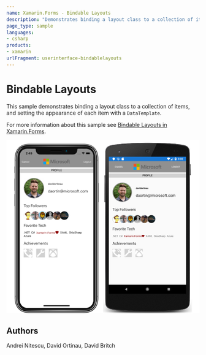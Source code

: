 ```yaml
---
name: Xamarin.Forms - Bindable Layouts
description: "Demonstrates binding a layout class to a collection of items, and setting the appearance of each item with a DataTemplate #ui"
page_type: sample
languages:
- csharp
products:
- xamarin
urlFragment: userinterface-bindablelayouts
---
```

# Bindable Layouts

This sample demonstrates binding a layout class to a collection of items, and setting the appearance of each item with a `DataTemplate`.

For more information about this sample see [Bindable Layouts in Xamarin.Forms](https://docs.microsoft.com/xamarin/xamarin-forms/user-interface/layouts/bindable-layouts/).

![Bindable Layouts application screenshot](Screenshots/01All.png "Bindable Layouts application screenshot")

## Authors

Andrei Nitescu, David Ortinau, David Britch
